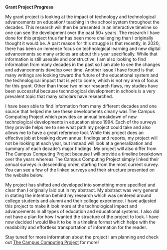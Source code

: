 ### 
**Grant Project Progress**

My grant project is looking at the impact of technology and technological advancements on education/ teaching in the school system throughout the decades. This research will then be presented in an interactive timeline so one can see the development over the past 50+ years. The research I have done for this project thus far has been more challenging than I originally thought it would be. A part reason for this struggle is that recently, in 2020, there has been an immense focus on technological learning and new digital advancements so many articles are about this year specifically. While that information is still useable and constructive, I am also looking to find information from many decades in the past so I am able to see the changes and advancements develop over time. Another issue I have found is that many writings are looking toward the future of the educational system and the technological impact that is yet to come, which is not my area of focus for this grant. Other than those two minor research flaws, my studies have been successful because technological development in schools is a very prevalent topic that many scholars have researched. 

I have been able to find information from many different decades and one source that helped me see these developments clearly was The Campus Computing Project which provides an annual breakdown of new technological developments in education since 1994. Each of the surveys they provide helps me to see what path my project could take and also allows me to have a great reference tool. While this project does an effective job at breaking down annual findings and reports, my project will not be looking at each year, but instead will look at a generalization and summary of each decade’s major findings. My project will also differ from The Campus Computing Project because I will provide a timeline breakdown over the years whereas The Campus Computing Project simply linked their annual surveys in descending order, starting from the most current survey. You can see a few of the linked surveys and their structure presented on the website below. 

My project has shifted and developed into something more specified and clear than I originally laid out in my abstract. My abstract was very general in stating the intention behind my research which was centered around college students and alumni and their college experience. I have adjusted this project to make it look more at the technological impact and advancements in all types of education and educational systems. I also did not have a plan for how I wanted the structure of the project to look. I have now decided I would like it to be in a timeline format which helps with the readability and effortless transportation of information for the reader. 

Stay tuned for more information about the project I am planning and check out [The Campus Computing Project](https://www.campuscomputing.net/) for more! 
